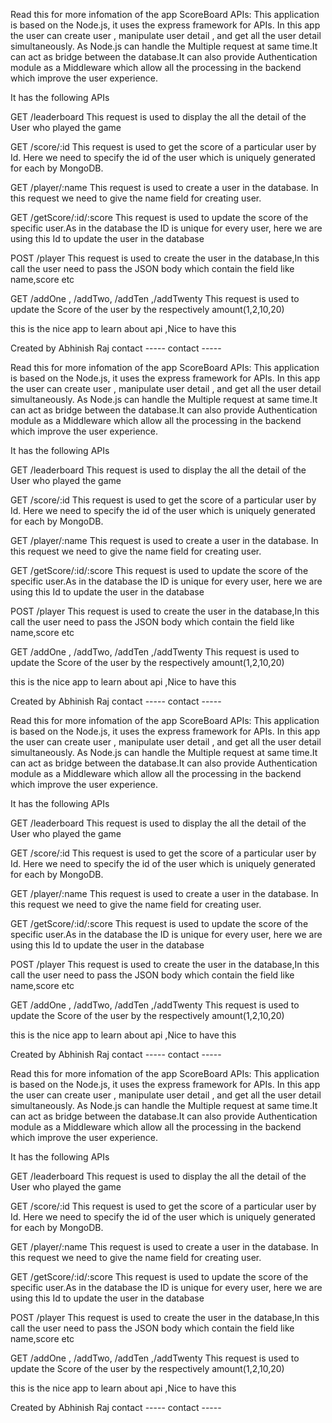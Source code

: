 Read this for more infomation of the app
ScoreBoard APIs:
This application is based on the Node.js, it uses the express framework for APIs. In this app the user can create user , manipulate user detail , and get all the user detail simultaneously. As Node.js can handle the Multiple request at same time.It can act as bridge between the database.It can also provide Authentication module as a Middleware which allow all the processing in the backend which improve the user experience.

It has the following APIs

GET /leaderboard
This request is used to display the all the detail of the User who played the  game

GET /score/:id
This request is used to get the score of a particular user by Id. Here we need to specify the id of the user which is uniquely generated for each by MongoDB.
  
GET /player/:name
This request is used to create a user in the database. In this request we need to give the name field for creating user.
 

GET  /getScore/:id/:score
This request is used to update the score of the specific user.As in the database the ID is unique for every user, here we are using this Id to update the user in the database 

POST /player
This request is used to create the user in the database,In this call the user need to pass the JSON body which contain the field like name,score etc

GET /addOne , /addTwo, /addTen ,/addTwenty
This request is used to update the Score of the user by the respectively amount(1,2,10,20)

this is the nice app to learn about api ,Nice to have this 

Created by Abhinish Raj
contact -----
contact -----


Read this for more infomation of the app
ScoreBoard APIs:
This application is based on the Node.js, it uses the express framework for APIs. In this app the user can create user , manipulate user detail , and get all the user detail simultaneously. As Node.js can handle the Multiple request at same time.It can act as bridge between the database.It can also provide Authentication module as a Middleware which allow all the processing in the backend which improve the user experience.

It has the following APIs

GET /leaderboard
This request is used to display the all the detail of the User who played the  game

GET /score/:id
This request is used to get the score of a particular user by Id. Here we need to specify the id of the user which is uniquely generated for each by MongoDB.
  
GET /player/:name
This request is used to create a user in the database. In this request we need to give the name field for creating user.
 

GET  /getScore/:id/:score
This request is used to update the score of the specific user.As in the database the ID is unique for every user, here we are using this Id to update the user in the database 

POST /player
This request is used to create the user in the database,In this call the user need to pass the JSON body which contain the field like name,score etc

GET /addOne , /addTwo, /addTen ,/addTwenty
This request is used to update the Score of the user by the respectively amount(1,2,10,20)

this is the nice app to learn about api ,Nice to have this 

Created by Abhinish Raj
contact -----
contact -----


Read this for more infomation of the app
ScoreBoard APIs:
This application is based on the Node.js, it uses the express framework for APIs. In this app the user can create user , manipulate user detail , and get all the user detail simultaneously. As Node.js can handle the Multiple request at same time.It can act as bridge between the database.It can also provide Authentication module as a Middleware which allow all the processing in the backend which improve the user experience.

It has the following APIs

GET /leaderboard
This request is used to display the all the detail of the User who played the  game

GET /score/:id
This request is used to get the score of a particular user by Id. Here we need to specify the id of the user which is uniquely generated for each by MongoDB.
  
GET /player/:name
This request is used to create a user in the database. In this request we need to give the name field for creating user.
 

GET  /getScore/:id/:score
This request is used to update the score of the specific user.As in the database the ID is unique for every user, here we are using this Id to update the user in the database 

POST /player
This request is used to create the user in the database,In this call the user need to pass the JSON body which contain the field like name,score etc

GET /addOne , /addTwo, /addTen ,/addTwenty
This request is used to update the Score of the user by the respectively amount(1,2,10,20)

this is the nice app to learn about api ,Nice to have this 

Created by Abhinish Raj
contact -----
contact -----


Read this for more infomation of the app
ScoreBoard APIs:
This application is based on the Node.js, it uses the express framework for APIs. In this app the user can create user , manipulate user detail , and get all the user detail simultaneously. As Node.js can handle the Multiple request at same time.It can act as bridge between the database.It can also provide Authentication module as a Middleware which allow all the processing in the backend which improve the user experience.

It has the following APIs

GET /leaderboard
This request is used to display the all the detail of the User who played the  game

GET /score/:id
This request is used to get the score of a particular user by Id. Here we need to specify the id of the user which is uniquely generated for each by MongoDB.
  
GET /player/:name
This request is used to create a user in the database. In this request we need to give the name field for creating user.
 

GET  /getScore/:id/:score
This request is used to update the score of the specific user.As in the database the ID is unique for every user, here we are using this Id to update the user in the database 

POST /player
This request is used to create the user in the database,In this call the user need to pass the JSON body which contain the field like name,score etc

GET /addOne , /addTwo, /addTen ,/addTwenty
This request is used to update the Score of the user by the respectively amount(1,2,10,20)

this is the nice app to learn about api ,Nice to have this 

Created by Abhinish Raj
contact -----
contact -----

